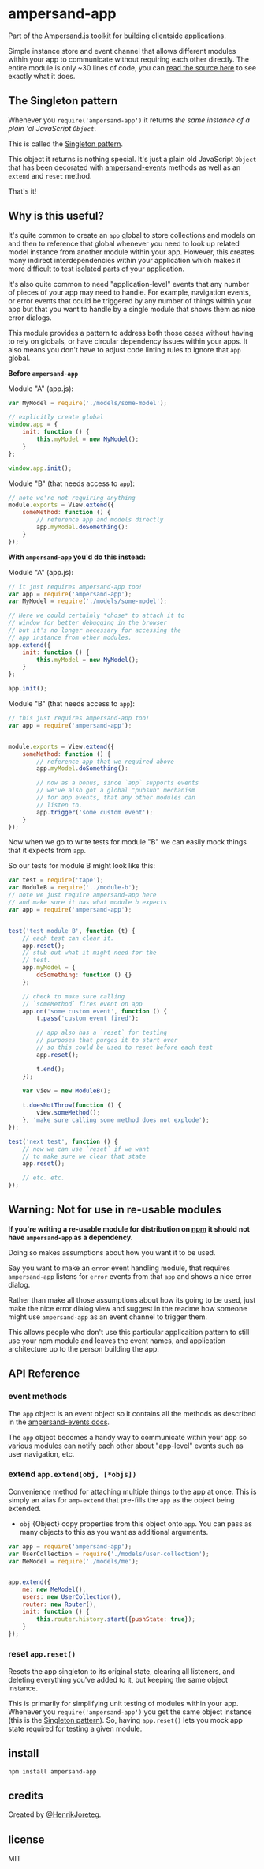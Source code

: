 # ampersand-app

<!-- starthide -->
Part of the [Ampersand.js toolkit](http://ampersandjs.com) for building clientside applications.
<!-- endhide -->

Simple instance store and event channel that allows different modules within your app to communicate without requiring each other directly. The entire module is only ~30 lines of code, you can [read the source here](https://github.com/AmpersandJS/ampersand-app/blob/master/ampersand-app.js) to see exactly what it does.


## The Singleton pattern

Whenever you `require('ampersand-app')` it returns *the same instance of a plain 'ol JavaScript `Object`*.

This is called the [Singleton pattern](http://en.wikipedia.org/wiki/Singleton_pattern). 

This object it returns is nothing special. It's just a plain old JavaScript `Object` that has been decorated with [ampersand-events](http://ampersandjs.com/docs#ampersand-events) methods as well as an `extend` and `reset` method.

That's it!


## Why is this useful?

It's quite common to create an `app` global to store collections and models on and then to reference that global whenever you need to look up related model instance from another module within your app. However, this creates many indirect interdependencies within your application which makes it more difficult to test isolated parts of your application. 

It's also quite common to need "application-level" events that any number of pieces of your app may need to handle. For example, navigation events, or error events that could be triggered by any number of things within your app but that you want to handle by a single module that shows them as nice error dialogs.

This module provides a pattern to address both those cases without having to rely on globals, or have circular dependency issues within your apps. It also means you don't have to adjust code linting rules to ignore that `app` global.


**Before `ampersand-app`**

Module "A" (app.js):

```javascript
var MyModel = require('./models/some-model');

// explicitly create global
window.app = {
    init: function () {
        this.myModel = new MyModel();
    }
};

window.app.init();
```

Module "B" (that needs access to `app`):

```javascript
// note we're not requiring anything
module.exports = View.extend({
    someMethod: function () {
        // reference app and models directly
        app.myModel.doSomething():
    }
});
```

**With `ampersand-app` you'd do this instead:**

Module "A" (app.js):

```javascript
// it just requires ampersand-app too!
var app = require('ampersand-app');
var MyModel = require('./models/some-model');

// Here we could certainly *chose* to attach it to
// window for better debugging in the browser 
// but it's no longer necessary for accessing the 
// app instance from other modules.
app.extend({
    init: function () {
        this.myModel = new MyModel();
    }
};

app.init();
```

Module "B" (that needs access to `app`):

```javascript
// this just requires ampersand-app too!
var app = require('ampersand-app');


module.exports = View.extend({
    someMethod: function () {
        // reference app that we required above
        app.myModel.doSomething():

        // now as a bonus, since `app` supports events
        // we've also got a global "pubsub" mechanism
        // for app events, that any other modules can 
        // listen to.
        app.trigger('some custom event');
    }
});
```

Now when we go to write tests for module "B" we can easily mock things that it expects from `app`. 

So our tests for module B might look like this:

```js
var test = require('tape');
var ModuleB = require('../module-b');
// note we just require ampersand-app here
// and make sure it has what module b expects
var app = require('ampersand-app');


test('test module B', function (t) {
    // each test can clear it.
    app.reset();
    // stub out what it might need for the
    // test.
    app.myModel = {
        doSomething: function () {}
    };

    // check to make sure calling 
    // `someMethod` fires event on app
    app.on('some custom event', function () {
        t.pass('custom event fired');

        // app also has a `reset` for testing
        // purposes that purges it to start over
        // so this could be used to reset before each test
        app.reset();

        t.end();
    });

    var view = new ModuleB();
    
    t.doesNotThrow(function () {
        view.someMethod();
    }, 'make sure calling some method does not explode');
});

test('next test', function () {
    // now we can use `reset` if we want
    // to make sure we clear that state
    app.reset();

    // etc. etc.
});
```


## Warning: Not for use in re-usable modules

**If you're writing a re-usable module for distribution on [npm](http://npmjs.org/) it should not have `ampersand-app` as a dependency.**

Doing so makes assumptions about how you want it to be used.

Say you want to make an `error` event handling module, that requires `ampersand-app` listens for `error` events from that `app` and shows a nice error dialog. 

Rather than make all those assumptions about how its going to be used, just make the nice error dialog view and suggest in the readme how someone might use `ampersand-app` as an event channel to trigger them.

This allows people who don't use this particular applicaition pattern to still use your npm module and leaves the event names, and application architecture up to the person building the app.


## API Reference

### event methods

The `app` object is an event object so it contains all the methods as described in the [ampersand-events docs](http://ampersandjs.com/docs#ampersand-events).

The `app` object becomes a handy way to communicate within your app so various modules can notify each other about "app-level" events such as user navigation, etc.

### extend `app.extend(obj, [*objs])`

Convenience method for attaching multiple things to the app at once. This is simply an alias for `amp-extend` that pre-fills the `app` as the object being extended.

* `obj` {Object} copy properties from this object onto `app`. You can pass as many objects to this as you want as additional arguments.

```javascript
var app = require('ampersand-app');
var UserCollection = require('./models/user-collection');
var MeModel = require('./models/me');


app.extend({
    me: new MeModel(),
    users: new UserCollection(),
    router: new Router(),
    init: function () {
        this.router.history.start({pushState: true});
    }
});
```

### reset `app.reset()`

Resets the app singleton to its original state, clearing all listeners, and deleting everything you've added to it, but keeping the same object instance.

This is primarily for simplifying unit testing of modules within your app. Whenever you `require('ampersand-app')` you get the same object instance (this is the [Singleton pattern](http://en.wikipedia.org/wiki/Singleton_pattern)). So, having `app.reset()` lets you mock app state required for testing a given module.


## install

```
npm install ampersand-app
```

## credits

Created by [@HenrikJoreteg](http://twitter.com/henrikjoreteg).

## license

MIT


